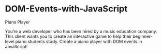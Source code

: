 # DOM-Events-with-JavaScript
Piano Player

You’re a web developer who has been hired by a music education company. This client wants you to create an interactive game to help their beginner-level piano students study. Create a piano player with DOM events in JavaScript!
